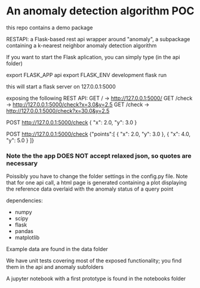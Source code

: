 # An anomaly detection algorithm POC

this repo contains a demo package 

RESTAPI: a Flask-based rest api wrapper around "anomaly", a subpackage containing a k-nearest neighbor anomaly detection algorithm

If you want to start the Flask aplication, you can simply type (in the api folder)

export FLASK_APP api
export FLASK_ENV development
flask run

this will start a flask server on 127.0.0.1:5000

exposing the following REST API:
GET /      -> http://127.0.0.1:5000/
GET /check -> http://127.0.0.1:5000/check?x=3.0&y=2.5
GET /check -> http://127.0.0.1:5000/check?x=30.0&y=2.5

POST http://127.0.0.1:5000/check
{
	"x": 2.0,
	"y": 3.0
}

POST http://127.0.0.1:5000/check
{"points":[
	{ 
		"x": 2.0,
		"y": 3.0
	},
	{ 
		"x": 4.0,
		"y": 5.0
	}
]}

### Note the the app DOES NOT accept relaxed json, so quotes are necessary

Poissibly you have to change the folder settings in the config.py file. Note that for one api call, a html page is generated containing a plot displaying the reference data overlaid with the anomaly status of a query point

dependencies:
* numpy
* scipy
* flask
* pandas
* matplotlib


Example data are found in the data folder

We have unit tests covering most of the exposed functionality; you find them in the api and anomaly subfolders

A jupyter notebook with a first prototype is found in the notebooks folder
